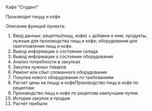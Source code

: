 Кафе "Студент"

Производит пиццу и кофе

Описание функций проекта:
1. Ввод данных: 
  рецепты(пицц, кофе) + добавки к ним;
  продукты, нужные для производства пицц и кофе; 
  оборудования для приготовления пицц и кофе.
2. Вывод информации о состоянии склада
3. Вывод информации о состоянии оборудования
4. Анализ потребности в закупках
5. Закупка нужных товаров
6. Ремонт или сбыт сломанного оборудования
7. Покупка нового оборудования по требованиям
8. Расчет цены на пиццу и кофеПроизводство пицц и кофе по рецептам:
9. Производство пицц и кофе по рецептам наилучшим путем
10. История закупок и продаж
11. Расчет прибыли
